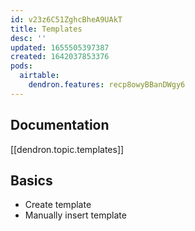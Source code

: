 ```yaml
---
id: v23z6C51ZghcBheA9UAkT
title: Templates
desc: ''
updated: 1655505397387
created: 1642037853376
pods:
  airtable:
    dendron.features: recp8owyBBanDWgy6
---
```

## Documentation

[[dendron.topic.templates]]

## Basics

- Create template
- Manually insert template 
